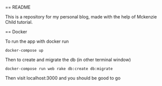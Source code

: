 == README

This is a repository for my personal blog, made with the help of Mckenzie Child tutorial.

== Docker

To run the app with docker run

`docker-compose up`

Then to create and migrate the db (in other terminal window)

`docker-compose run web rake db:create db:migrate`

Then visit localhost:3000 and you should be good to go
